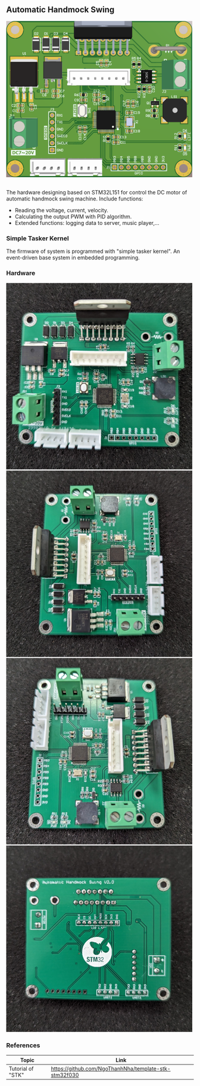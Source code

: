##  Automatic Handmock Swing
<img src="hardware/images/pcb-automatic-handmock-swing-v2-front-view-3d.png" width="500"/>

##
The hardware designing based on STM32L151 for control the DC motor of automatic handmock swing machine. Include functions:
- Reading the voltage, current, velocity.
- Calculating the output PWM with PID algorithm.
- Extended functions: logging data  to server, music player,...

### Simple Tasker Kernel 
The firmware of system is programmed with "simple tasker kernel". An event-driven base system in embedded programming.

### Hardware

<img src="hardware/images/pcb-soldered-automatic-handmock-swing-v2-front-view.jpg" width="500"/>

<img src="hardware/images/pcb-soldered-automatic-handmock-swing-v2-left-view.jpg" width="500"/>

<img src="hardware/images/pcb-soldered-automatic-handmock-swing-v2-right-view.jpg" width="500"/>

<img src="hardware/images/pcb-soldered-automatic-handmock-swing-v2-back-view.jpg" width="500"/>

### References
| Topic | Link |
| ------ | ------ |
| Tutorial of "STK" | https://github.com/NgoThanhNha/template-stk-stm32f030 |